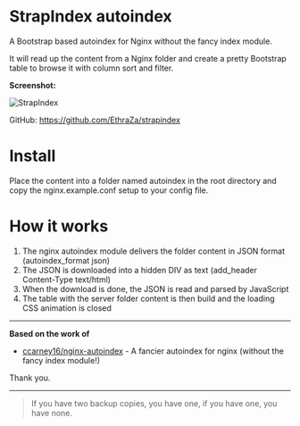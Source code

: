 # StrapIndex autoindex
A Bootstrap based autoindex for Nginx without the fancy index module.

It will read up the content from a Nginx folder and create a pretty Bootstrap table to browse it
with column sort and filter.

**Screenshot:**

![StrapIndex](https://raw.githubusercontent.com/EthraZa/strapindex/main/img/StrapIndex.png)

GitHub: https://github.com/EthraZa/strapindex

# Install
Place the content into a folder named autoindex in the root directory
and copy the nginx.example.conf setup to your config file.

# How it works
1. The nginx autoindex module delivers the folder content in JSON format (autoindex_format json)
2. The JSON is downloaded into a hidden DIV as text (add_header Content-Type text/html)
3. When the download is done, the JSON is read and parsed by JavaScript
4. The table with the server folder content is then build and the loading CSS animation is closed

---
**Based on the work of**
* [ccarney16/nginx-autoindex](https://github.com/ccarney16/nginx-autoindex) - A fancier autoindex for nginx (without the fancy index module!)

Thank you.

---

> If you have two backup copies, you have one, if you have one, you have none.